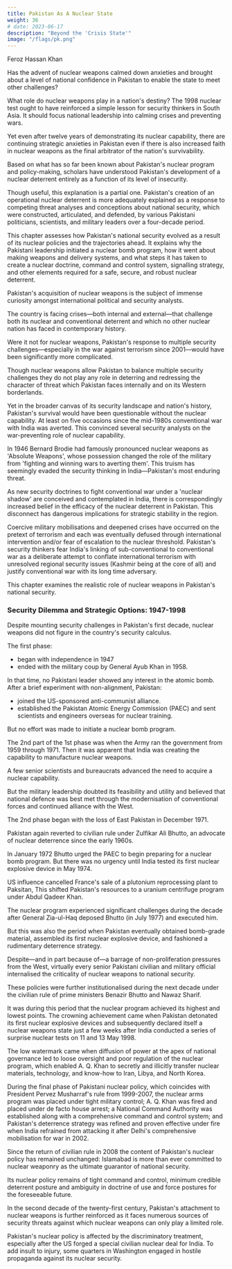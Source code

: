 ```yaml
---
title: Pakistan As A Nuclear State
weight: 36
# date: 2023-06-17
description: "Beyond the 'Crisis State'"
image: "/flags/pk.png"
---
```



Feroz Hassan Khan

Has the advent of nuclear weapons calmed down anxieties and brought
about a level of national confidence in Pakistan to enable the state to meet other
challenges? 

What role do nuclear weapons play in a nation's destiny? The 1998 nuclear test ought to have reinforced a simple lesson for security thinkers in South Asia. It should focus national leadership into calming crises and preventing wars. 

Yet even after twelve years of demonstrating its nuclear capability, there are continuing strategic anxieties in Pakistan even if there is also increased faith in nuclear weapons as the final arbitrator of the nation's survivability.

Based on what has so far been known about Pakistan's nuclear program
and policy-making, scholars have understood Pakistan's development of a
nuclear deterrent entirely as a function of its level of insecurity. 

Though useful, this explanation is a partial one. Pakistan's creation of an operational nuclear deterrent is more adequately explained as a response to competing threat analyses and conceptions about national security, which were constructed, articulated, and defended, by various Pakistani politicians, scientists, and military leaders over a four-decade period.

This chapter assesses how Pakistan's national security evolved as a result of its nuclear policies and the trajectories ahead. It explains why the Pakistani leadership initiated a nuclear bomb program, how it went about making weapons and delivery systems, and what steps it has taken to create a nuclear doctrine, command and control system, signalling strategy, and other elements required for a safe, secure, and robust nuclear deterrent. 

Pakistan's acquisition of nuclear weapons is the subject of immense curiosity amongst international political and security analysts. 

The country is facing crises—both internal and external—that challenge both its nuclear and
conventional deterrent and which no other nuclear nation has faced in contemporary history. 

Were it not for nuclear weapons, Pakistan's response to multiple security challenges—especially in the war against terrorism since 2001—would have been significantly more complicated. 

Though nuclear weapons allow Pakistan to balance multiple security challenges they do not play any role in deterring and redressing the character of threat which Pakistan faces internally and on its Western borderlands.

Yet in the broader canvas of its security landscape and nation's history, Pakistan's survival would have been questionable without the nuclear capability. At least on five occasions since the mid-1980s conventional war with India was averted. This convinced several security analysts on the war-preventing role of nuclear capability.

In 1946 Bernard Brodie had famously pronounced nuclear weapons as 'Absolute Weapons', whose possession changed the role of the military from 'fighting and winning wars to averting them'. This truism has seemingly evaded the security thinking in India—Pakistan's most enduring threat. 

As new security doctrines to fight conventional war under a 'nuclear shadow' are conceived and contemplated in India, there is correspondingly increased belief in the efficacy of the nuclear deterrent in Pakistan. This disconnect has dangerous implications for strategic stability in the region. 

Coercive military mobilisations and deepened crises have occurred on the pretext of terrorism and each was eventually defused through international intervention and/or fear of escalation to the nuclear threshold. Pakistan's security thinkers fear India's linking of sub-conventional to conventional war as a deliberate attempt to conflate international terrorism with unresolved regional security issues (Kashmir being at the core of all) and justify conventional war with its long time adversary.

This chapter examines the realistic role of nuclear weapons in Pakistan's national security.

<!--  of  and its future. The first section will review the contours of five decades of efforts to attain the nuclear deterrent, explaining in the process the political and technical challenges, decisions and eventual demonstration of the nuclear capability. 

The second section analyses how the deterrent was made operational in testing times and how a robust command and control system evolved over time. The third section explains Pakistan's emerging force, postures and efforts to maintain strategic stability in the region. The last section concludes with future trajectories and pathways, which nuclear Pakistan might undertake in the next decade or so. -->

### Security Dilemma and Strategic Options: 1947-1998

Despite mounting security challenges in Pakistan's first decade, nuclear weapons did not figure in the country's security calculus. 

The first phase:
- began with independence in 1947
- ended with the military coup by General Ayub Khan in 1958.

In that time, no Pakistani leader showed any interest in the atomic bomb. After a brief experiment with non-alignment, Pakistan:
- joined the US-sponsored anti-communist alliance. 
- established the Pakistan Atomic Energy Commission (PAEC) and sent scientists and engineers overseas for nuclear training.

But no effort was made to initiate a nuclear bomb program. 

The 2nd part of the 1st phase was when the Army ran the government from 1959 through 1971. Then it was apparent that India was creating the capability to manufacture nuclear weapons.

A few senior scientists and bureaucrats advanced the need to acquire a nuclear capability.

But the military leadership doubted its feasibility and utility and believed that national defence was best met through the modernisation of conventional forces and continued alliance with the West.

<!-- The next phase of Pakistan's nuclear history was decidedly different. -->

The 2nd phase began with the loss of East Pakistan in December 1971. 

Pakistan again reverted to civilian rule under Zulfikar Ali Bhutto, an advocate of nuclear deterrence since the early 1960s. 

In January 1972 Bhutto urged the PAEC to begin preparing for a nuclear bomb program. But there was no urgency until India tested its first nuclear explosive device in May 1974.

US influence cancelled France's sale of a plutonium reprocessing plant to Paksitan, This shifted Pakistan's resources to a uranium centrifuge program under Abdul Qadeer Khan.

The nuclear program experienced significant challenges during the decade after General Zia-ul-Haq deposed Bhutto (in July 1977) and executed him.

But this was also the period when Pakistan eventually obtained bomb-grade material, assembled its first nuclear explosive device, and fashioned a rudimentary deterrence strategy. 

Despite—and in part because of—a barrage of non-proliferation pressures from the West, virtually every senior Pakistani civilian and military official internalised the criticality of nuclear weapons to national security.

These policies were further institutionalised during the next decade under the civilian rule of prime ministers Benazir Bhutto and Nawaz Sharif. 

It was during this period that the nuclear program achieved its highest and lowest points. The crowning achievement came when Pakistan detonated its first nuclear explosive devices and subsequently declared itself a nuclear weapons state just a few weeks after India conducted a series of surprise nuclear tests on 11 and 13 May 1998. 

The low watermark came when diffusion of power at the apex of national governance led to loose oversight and poor regulation of the nuclear program, which enabled A. Q. Khan to secretly and illicitly transfer nuclear materials, technology, and know-how to Iran, Libya, and North Korea.

During the final phase of Pakistani nuclear policy, which coincides with President Pervez Musharraf's rule from 1999-2007, the nuclear arms program was placed under tight military control; A. Q. Khan was fired and placed under de facto house arrest; a National Command Authority was established along with a comprehensive command and control system; and Pakistan's deterrence strategy was refined and proven effective under fire when India refrained from attacking it after Delhi's comprehensive mobilisation for war in 2002.

Since the return of civilian rule in 2008 the content of Pakistan's nuclear policy has remained unchanged: Islamabad is more than ever committed to nuclear weaponry as the ultimate guarantor of national security. 

Its nuclear policy remains of tight command and control, minimum credible deterrent posture and ambiguity in doctrine of use and force postures for the foreseeable future.

In the second decade of the twenty-first century, Pakistan's attachment to nuclear weapons is further reinforced as it faces numerous sources of security threats against which nuclear weapons can only play a limited role. 

Pakistan's nuclear policy is affected by the discriminatory treatment, especially after the US forged a special civilian nuclear deal for India. To add insult to injury, some quarters in Washington engaged in hostile propaganda against its nuclear security.

